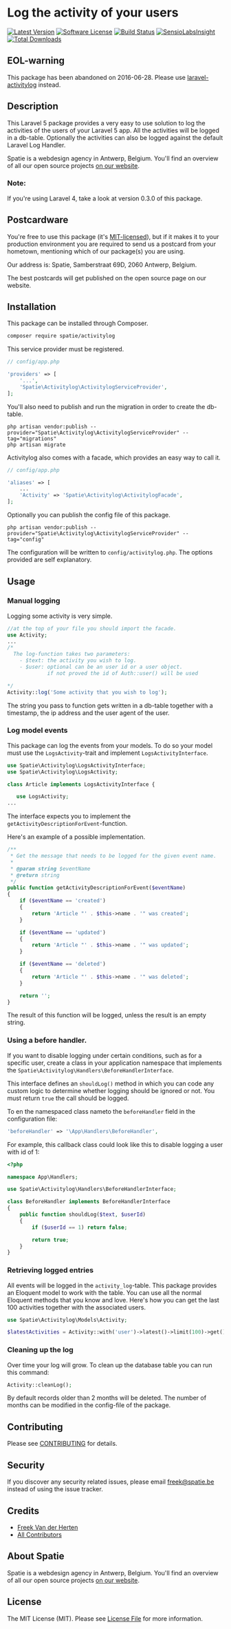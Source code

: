 # Log the activity of your users

[![Latest Version](https://img.shields.io/github/release/spatie/activitylog.svg?style=flat-square)](https://github.com/spatie/activitylog/releases)
[![Software License](https://img.shields.io/badge/license-MIT-brightgreen.svg?style=flat-square)](LICENSE.md)
[![Build Status](https://img.shields.io/travis/spatie/activitylog/master.svg?style=flat-square)](https://travis-ci.org/spatie/activitylog)
[![SensioLabsInsight](https://img.shields.io/sensiolabs/i/c48809c7-cdb3-4e86-974b-ad9c6282bc3c.svg)](https://insight.sensiolabs.com/projects/c48809c7-cdb3-4e86-974b-ad9c6282bc3c)
[![Total Downloads](https://img.shields.io/packagist/dt/spatie/activitylog.svg?style=flat-square)](https://packagist.org/packages/spatie/activitylog)

## EOL-warning

This package has been abandoned on 2016-06-28. Please use [laravel-activitylog](https://github.com/spatie/laravel-activitylog) instead.

## Description

This Laravel 5 package provides a very easy to use solution to log the activities of the users of your Laravel 5 app. All the activities will be logged in a db-table. Optionally the activities can also be logged against the default Laravel Log Handler.

Spatie is a webdesign agency in Antwerp, Belgium. You'll find an overview of all our open source projects [on our website](https://spatie.be/opensource).

### Note:

If you're using Laravel 4, take a look at version 0.3.0 of this package.

## Postcardware

You're free to use this package (it's [MIT-licensed](LICENSE.md)), but if it makes it to your production environment you are required to send us a postcard from your hometown, mentioning which of our package(s) you are using.

Our address is: Spatie, Samberstraat 69D, 2060 Antwerp, Belgium.

The best postcards will get published on the open source page on our website.

## Installation

This package can be installed through Composer.
```bash
composer require spatie/activitylog
```


This service provider must be registered.
```php
// config/app.php

'providers' => [
    '...',
    'Spatie\Activitylog\ActivitylogServiceProvider',
];
```


You'll also need to publish and run the migration in order to create the db-table.
```
php artisan vendor:publish --provider="Spatie\Activitylog\ActivitylogServiceProvider" --tag="migrations"
php artisan migrate
```


Activitylog also comes with a facade, which provides an easy way to call it.
```php
// config/app.php

'aliases' => [
	...
	'Activity' => 'Spatie\Activitylog\ActivitylogFacade',
];
```


Optionally you can publish the config file of this package.
```
php artisan vendor:publish --provider="Spatie\Activitylog\ActivitylogServiceProvider" --tag="config"
```
The configuration will be written to  ```config/activitylog.php```. The options provided are self explanatory.


## Usage

### Manual logging

Logging some activity is very simple.
```php
//at the top of your file you should import the facade.
use Activity;
...
/*
  The log-function takes two parameters:
  	- $text: the activity you wish to log.
  	- $user: optional can be an user id or a user object.
  	         if not proved the id of Auth::user() will be used

*/
Activity::log('Some activity that you wish to log');
```
The string you pass to function gets written in a db-table together with a timestamp, the ip address and the user agent of the user.

### Log model events
This package can log the events from your models. To do so your model must use the `LogsActivity`-trait and implement `LogsActivityInterface`.

```php
use Spatie\Activitylog\LogsActivityInterface;
use Spatie\Activitylog\LogsActivity;

class Article implements LogsActivityInterface {

   use LogsActivity;
...
```

The interface expects you to implement the `getActivityDescriptionForEvent`-function.

Here's an example of a possible implementation.

```php
/**
 * Get the message that needs to be logged for the given event name.
 *
 * @param string $eventName
 * @return string
 */
public function getActivityDescriptionForEvent($eventName)
{
    if ($eventName == 'created')
    {
        return 'Article "' . $this->name . '" was created';
    }

    if ($eventName == 'updated')
    {
        return 'Article "' . $this->name . '" was updated';
    }

    if ($eventName == 'deleted')
    {
        return 'Article "' . $this->name . '" was deleted';
    }

    return '';
}
```
The result of this function will be logged, unless the result is an empty string.

### Using a before handler.
If you want to disable logging under certain conditions,
such as for a specific user, create a class in your application
namespace that implements the `Spatie\Activitylog\Handlers\BeforeHandlerInterface`.

This  interface defines an `shouldLog()` method in which you can code any custom logic to determine
whether logging should be ignored or not. You must return `true` the call should be logged.

To en the namespaced class nameto the `beforeHandler` field in the configuration file:
```php
'beforeHandler' => '\App\Handlers\BeforeHandler',
```

For example, this callback class could look like this to disable
logging a user with id of 1:
```php
<?php

namespace App\Handlers;

use Spatie\Activitylog\Handlers\BeforeHandlerInterface;

class BeforeHandler implements BeforeHandlerInterface
{
    public function shouldLog($text, $userId)
	{
		if ($userId == 1) return false;

		return true;
	}
}
```

### Retrieving logged entries
All events will be logged in the `activity_log`-table. This package provides an Eloquent model to work with the table. You can use all the normal Eloquent methods that you know and love. Here's how you can get the last 100 activities together with the associated users.

```php
use Spatie\Activitylog\Models\Activity;

$latestActivities = Activity::with('user')->latest()->limit(100)->get();
```

### Cleaning up the log

Over time your log will grow. To clean up the database table you can run this command:
```php
Activity::cleanLog();
```
By default records older than 2 months will be deleted. The number of months can be modified in the config-file of the package.

## Contributing

Please see [CONTRIBUTING](CONTRIBUTING.md) for details.

## Security

If you discover any security related issues, please email freek@spatie.be instead of using the issue tracker.

## Credits

- [Freek Van der Herten](https://github.com/freekmurze)
- [All Contributors](../../contributors)

## About Spatie
Spatie is a webdesign agency in Antwerp, Belgium. You'll find an overview of all our open source projects [on our website](https://spatie.be/opensource).

## License

The MIT License (MIT). Please see [License File](LICENSE.md) for more information.

